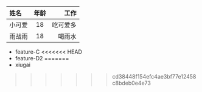 | 姓名   | 年龄 |     工作 |
| :----- | :--: | -------: |
| 小可爱 |  18  | 吃可爱多 |
| 雨战雨 |  18  | 喝雨水   |
- feature-C
<<<<<<< HEAD
- feature-D2
=======
- xiugai
>>>>>>> cd38448f154efc4ae3bf77e12458c8bdeb0e4e73
